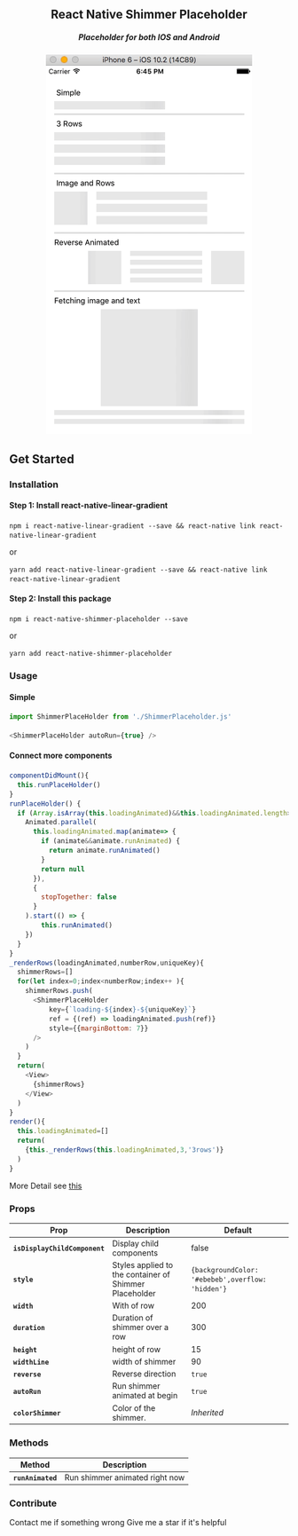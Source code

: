 <h2 align="center">
  React Native Shimmer Placeholder
</h2>
<h5 align="center">
Placeholder for both IOS and Android
</h5>
<p align="center">
<img src="./example.gif">
</p>

## Get Started

### Installation
#### Step 1: Install react-native-linear-gradient

`npm i react-native-linear-gradient --save && react-native link react-native-linear-gradient`

or

`yarn add react-native-linear-gradient --save && react-native link react-native-linear-gradient`

#### Step 2: Install this package

`npm i react-native-shimmer-placeholder --save`

or

`yarn add react-native-shimmer-placeholder`

### Usage

#### Simple
``` js
import ShimmerPlaceHolder from './ShimmerPlaceholder.js'

<ShimmerPlaceHolder autoRun={true} />

```

#### Connect more components

``` js
componentDidMount(){
  this.runPlaceHolder()
}
runPlaceHolder() {
  if (Array.isArray(this.loadingAnimated)&&this.loadingAnimated.length>0) {
    Animated.parallel(
      this.loadingAnimated.map(animate=> {
        if (animate&&animate.runAnimated) {
          return animate.runAnimated()
        }
        return null
      }),
      {
        stopTogether: false
      }
    ).start(() => {
        this.runAnimated()
    })
  }
}
_renderRows(loadingAnimated,numberRow,uniqueKey){
  shimmerRows=[]
  for(let index=0;index<numberRow;index++ ){
    shimmerRows.push(
      <ShimmerPlaceHolder
          key={`loading-${index}-${uniqueKey}`}
          ref = {(ref) => loadingAnimated.push(ref)}
          style={{marginBottom: 7}}
      />
    )
  }
  return(
    <View>
      {shimmerRows}
    </View>
  )
}
render(){
  this.loadingAnimated=[]
  return(
    {this._renderRows(this.loadingAnimated,3,'3rows')}
  )
}
```

More Detail see [this](https://github.com/tomzaku/react-native-shimmer-placeholder/blob/master/example/shimmer.js)

### Props

| Prop | Description | Default |
|---|---|---|
|**`isDisplayChildComponent`**| Display child components |false|
|**`style`**|Styles applied to the container of Shimmer Placeholder|`{backgroundColor: '#ebebeb',overflow: 'hidden'}`|
|**`width`**|With of row|200|
|**`duration`**|Duration of shimmer over a row|300|
|**`height`**|height of row|15|
|**`widthLine`**|width of shimmer|90|
|**`reverse`**|Reverse direction |`true`|
|**`autoRun`**|Run shimmer animated at begin |`true`|
|**`colorShimmer`**|Color of the shimmer. |*Inherited*|

### Methods
| Method | Description |
|---|---|
|**`runAnimated`**|Run shimmer animated right now |

### Contribute
Contact me if something wrong
Give me a star if it's helpful
